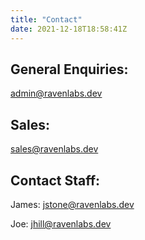 ```yaml
---
title: "Contact"
date: 2021-12-18T18:58:41Z
---
```


## General Enquiries:

[admin@ravenlabs.dev](mailto:admin@ravenlabs.dev)

## Sales:

[sales@ravenlabs.dev](mailto:sales@ravenlabs.dev)

## Contact Staff:

James: [jstone@ravenlabs.dev](mailto:jstone@ravenlabs.dev)

Joe: [jhill@ravenlabs.dev](mailto:jhill@ravenlabs.dev)